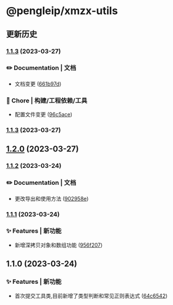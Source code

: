 # @pengleip/xmzx-utils 
## 更新历史
### [1.1.3](https://github.com/pengleimaxue/xmzx-utils/compare/V1.1.2...V1.1.3) (2023-03-27)


### ✏️ Documentation | 文档

* 文档变更 ([661b97d](https://github.com/pengleimaxue/xmzx-utils/commit/661b97d3eee58e80590d226847ddf1650f48614d))


### 🚀 Chore | 构建/工程依赖/工具

* 配置文件变更 ([96c5ace](https://github.com/pengleimaxue/xmzx-utils/commit/96c5ace02ed6d46ef6f1b30f6372374384b21189))

### [1.1.3](https://github.com/pengleimaxue/xmzx-utils/compare/V1.1.2...V1.1.3) (2023-03-27)

## [1.2.0](https://github.com/pengleimaxue/xmzx-utils/compare/V1.1.2...V1.2.0) (2023-03-27)

### [1.1.2](https://github.com/pengleimaxue/xmzx-utils/compare/V1.1.1...V1.1.2) (2023-03-24)


### ✏️ Documentation | 文档

* 更改导出和使用方法 ([902958e](https://github.com/pengleimaxue/xmzx-utils/commit/902958ea7954cddc93026ca04a9d624f4c52fac7))

### [1.1.1](https://github.com/pengleimaxue/xmzx-utils/compare/V1.1.0...V1.1.1) (2023-03-24)


### ✨ Features | 新功能

* 新增深拷贝对象和数组功能 ([956f207](https://github.com/pengleimaxue/xmzx-utils/commit/956f20708901da1f0fdf14a9d1e47cd696d3cc73))

## 1.1.0 (2023-03-24)


### ✨ Features | 新功能

* 首次提交工具类,目前新增了类型判断和常见正则表达式 ([64c6542](https://github.com/pengleimaxue/xmzx-utils/commit/64c654236bb04e3ffd6b6abc6bf62b6476d88ea2))

